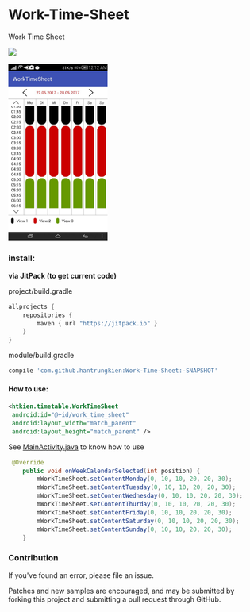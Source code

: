 # Work-Time-Sheet
Work Time Sheet

[![](https://jitpack.io/v/hantrungkien/Work-Time-Sheet.svg)](https://jitpack.io/#hantrungkien/Work-Time-Sheet)

<a><img src="./image/screenshot.jpg" width="200"></a>

### install:

**via JitPack (to get current code)**

project/build.gradle
````gradle
allprojects {
    repositories {
        maven { url "https://jitpack.io" }
    }
}
````
module/build.gradle
````gradle
compile 'com.github.hantrungkien:Work-Time-Sheet:-SNAPSHOT'
````

#### How to use:

````xml
<htkien.timetable.WorkTimeSheet
 android:id="@+id/work_time_sheet"
 android:layout_width="match_parent"
 android:layout_height="match_parent" />
````

See [MainActivity.java](https://github.com/hantrungkien/Work-Time-Sheet/blob/master/app/src/main/java/htkien/worktimesheet/MainActivity.java) to know how to use

````Java
 @Override
    public void onWeekCalendarSelected(int position) {
        mWorkTimeSheet.setContentMonday(0, 10, 10, 20, 20, 30);
        mWorkTimeSheet.setContentTuesday(0, 10, 10, 20, 20, 30);
        mWorkTimeSheet.setContentWednesday(0, 10, 10, 20, 20, 30);
        mWorkTimeSheet.setContentThurday(0, 10, 10, 20, 20, 30);
        mWorkTimeSheet.setContentFriday(0, 10, 10, 20, 20, 30);
        mWorkTimeSheet.setContentSaturday(0, 10, 10, 20, 20, 30);
        mWorkTimeSheet.setContentSunday(0, 10, 10, 20, 20, 30);
    }
````

### Contribution

If you've found an error, please file an issue.

Patches and new samples are encouraged, and may be submitted by forking this project and submitting a pull request through GitHub.
